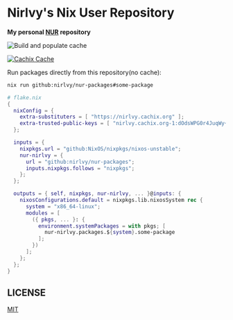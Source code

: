# Nirlvy's Nix User Repository

**My personal [NUR](https://github.com/nix-community/NUR) repository**

![Build and populate cache](https://github.com/nirlvy/nur-packages/workflows/Build%20and%20populate%20cache/badge.svg)

[![Cachix Cache](https://img.shields.io/badge/cachix-nirlvy-blue.svg)](https://nirlvy.cachix.org)

Run packages directly from this repository(no cache):

```sh
nix run github:nirlvy/nur-packages#some-package
```

```nix
# flake.nix
{
  nixConfig = {
    extra-substituters = [ "https://nirlvy.cachix.org" ];
    extra-trusted-public-keys = [ "nirlvy.cachix.org-1:dOdsWPG0r4JuqWy+p150yPiVrC28tELUZUdkXobrKZM=" ];
  };

  inputs = {
    nixpkgs.url = "github:NixOS/nixpkgs/nixos-unstable";
    nur-nirlvy = {
      url = "github:nirlvy/nur-packages";
      inputs.nixpkgs.follows = "nixpkgs";
    };
  };

  outputs = { self, nixpkgs, nur-nirlvy, ... }@inputs: {
    nixosConfigurations.default = nixpkgs.lib.nixosSystem rec {
      system = "x86_64-linux";
      modules = [
        ({ pkgs, ... }: {
          environment.systemPackages = with pkgs; [
            nur-nirlvy.packages.${system}.some-package
          ];
        })
      ];
    };
  };
}
```

## LICENSE

[MIT](./LICENSE)
